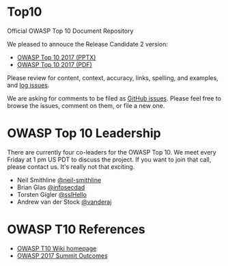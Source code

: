 # Top10
Official OWASP Top 10 Document Repository

We pleased to annouce the Release Candidate 2 version:

* [OWASP Top 10 2017 (PPTX)](https://github.com/OWASP/Top10/blob/master/2017/OWASP%20Top%2010%202017%20RC2%20Final.pptx)
* [OWASP Top 10 2017 (PDF)](https://github.com/OWASP/Top10/blob/master/2017/OWASP%20Top%2010%202017%20RC2%20Final.pdf)

Please review for content, context, accuracy, links, spelling, and examples, and [log issues](https://github.com/OWASP/Top10/issues).

We are asking for comments to be filed as [GitHub issues](https://github.com/OWASP/Top10/issues). 
Please feel free to browse the issues, comment on them, or file a new one.

# OWASP Top 10 Leadership

There are currently four co-leaders for the OWASP Top 10. We meet every Friday at 1 pm US PDT to discuss the project. If you want to join that call, please contact us. It's really not that exciting. 

* Neil Smithline [@neil-smithline](https://github.com/Neil-Smithline)
* Brian Glas [@infosecdad](https://github.com/infosecdad) 
* Torsten Gigler [@sslHello](https://github.com/sslHello)
* Andrew van der Stock [@vanderaj](https://github.com/vanderaj)

# OWASP T10 References
- [OWASP T10 Wiki homepage](https://www.owasp.org/index.php/Category:OWASP_Top_Ten_Project)
- [OWASP 2017 Summit Outcomes](https://owaspsummit.org/Outcomes/Owasp-Top-10-2017/Owasp-Top-10-2017.html)
